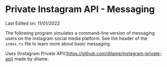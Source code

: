 # Private Instagram API - Messaging
Last Edited on: 11/01/2022

The following program simulates a command-line version of messaging users on the Instagram social media platform.
See the header of the `index.ts` file to learn more about basic messaging.

Uses (Instagram Private API)[https://github.com/dilame/instagram-private-api] made by dilame.
